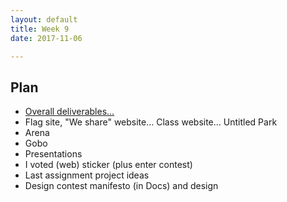 ```yaml
---
layout: default
title: Week 9
date: 2017-11-06

---
```


## Plan
* [Overall deliverables...](https://docs.google.com/document/d/1AG-2qu-_MdPaCHiu9yTRA_C7Ftkpl4C0l8C08vJH_tw)
* Flag site, "We share" website… Class website… Untitled Park
* Arena
* Gobo
* Presentations
* I voted (web) sticker (plus enter contest)
* Last assignment project ideas
* Design contest manifesto (in Docs) and design
